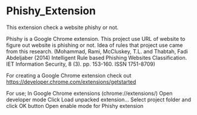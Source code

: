 # Phishy_Extension
This extension check a website phishy or not.

Phishy is a Google Chrome extension.
This project use URL of website to figure out website is phishing or not.
Idea of rules that project use came from this research. (Mohammad, Rami, McCluskey, T.L. and Thabtah, Fadi Abdeljaber (2014) Intelligent Rule based Phishing Websites Classification. IET Information Security, 8 (3). pp. 153-160. ISSN 1751-8709)

For creating a Google Chrome extension check out https://developer.chrome.com/extensions/getstarted

For use;
In Google Chrome extensions (chrome://extensions/)
Open developer mode
Click Load unpacked extension...
Select project folder and click OK button
Open enable mode for Phishy extension